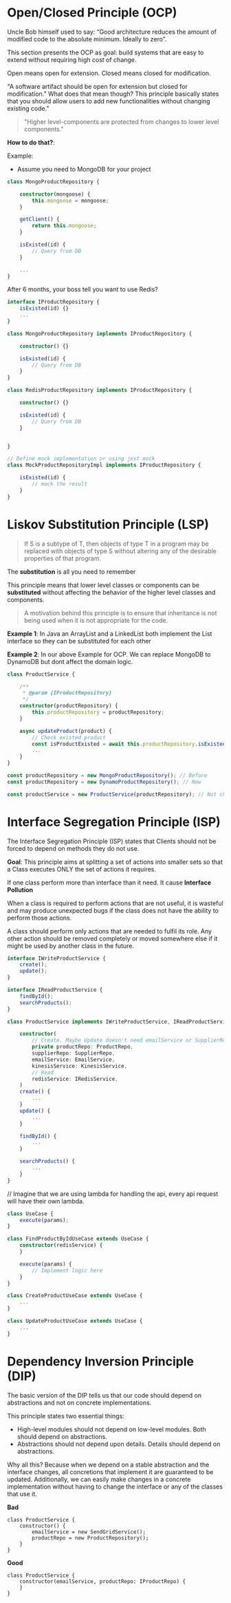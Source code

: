 # Open/Closed Principle (OCP)

Uncle Bob himself used to say: “Good architecture reduces the amount of modified code to the absolute minimum. Ideally to zero”.

This section presents the OCP as goal: build systems that are easy to extend without requiring high cost of change.

Open means open for extension. Closed means closed for modification.

"A software artifact should be open for extension but closed for modification.” What does that mean though? This principle basically states that you should allow users to add new functionalities without changing existing code."

> "Higher level-components are protected from changes to lower level components."

**How to do that?**:

Example:

-   Assume you need to MongoDB for your project

```typescript
class MongoProductRepository {

    constructor(mongoose) {
        this.mongoose = mongoose;
    }

    getClient() {
        return this.mongoose;
    }

    isExisted(id) {
        // Query from DB
    }

    ...
}
```

After 6 months, your boss tell you want to use Redis?

```typescript
interface IProductRepository {
    isExisted(id) {}
    ...
}

class MongoProductRepository implements IProductRepository {

    constructor() {}

    isExisted(id) {
        // Query from DB
    }
}

class RedisProductRepository implements IProductRepository {

    constructor() {}

    isExisted(id) {
        // Query from DB
    }


}

// Define mock implementation or using jest mock
class MockProductRepositoryImpl implements IProductRepository {

    isExisted(id) {
        // mock the result
    }
}
```

# Liskov Substitution Principle (LSP)

> If S is a subtype of T, then objects of type T in a program may be replaced with objects of type S without altering any of the desirable properties of that program.

The **substitution** is all you need to remember

This principle means that lower level classes or components can be **substituted** without affecting the behavior of the higher level classes and components.

> A motivation behind this principle is to ensure that inheritance is not being used when it is not appropriate for the code.

**Example 1**:
In Java an ArrayList and a LinkedList both implement the List interface so they can be substituted for each other

**Example 2**:
In our above Example for OCP. We can replace MongoDB to DynamoDB but dont affect the domain logic.

```typescript
class ProductService {

    /**
     * @param {IProductRepository}
     */
    constructor(productRepository) {
        this.productRepository = productRepository;
    }

    async updateProduct(product) {
        // Check existed product
        const isProductExisted = await this.productRepository.isExisted(product.id);
        ...
    }
}

const productRepository = new MongoProductRepository(); // Before
const productRepository = new DynamoProductRepository(); // Now

const productService = new ProductService(productRepository); // Not change
```

# Interface Segregation Principle (ISP)

The Interface Segregation Principle (ISP) states that Clients should not be forced to depend on methods they do not use.

**Goal**: This principle aims at splitting a set of actions into smaller sets so that a Class executes ONLY the set of actions it requires.

If one class perform more than interface than it need. It cause **Interface Pollution**

When a class is required to perform actions that are not useful, it is wasteful and may produce unexpected bugs if the class does not have the ability to perform those actions.

A class should perform only actions that are needed to fulfil its role. Any other action should be removed completely or moved somewhere else if it might be used by another class in the future.

```typescript
interface IWriteProductService {
    create();
    update();
}

interface IReadProductService {
    findById();
    searchProducts();
}

class ProductService implements IWriteProductService, IReadProductService {

    constructor(
        // Create, Maybe Update doesn't need emailService or SupplierRepo
        private productRepo: ProductRepo,
        supplierRepo: SupplierRepo,
        emailService: EmailService,
        kinesisService: KinesisService,
        // Read
        redisService: IRedisService,
    )
    create() {
        ...
    }
    update() {
        ...
    }

    findById() {
        ...
    }

    searchProducts() {
        ...
    }
}
```

// Imagine that we are using lambda for handling the api, every api request will have their own lambda.

```typescript
class UseCase {
    execute(params);
}

class FindProductByIdUseCase extends UseCase {
    constructor(redisService) {
    }

    execute(params) {
        // Implement logic here
    }
}

class CreateProductUseCase extends UseCase {
    ...
}

class UpdateProductUseCase extends UseCase {
    ...
}
```

# Dependency Inversion Principle (DIP)

The basic version of the DIP tells us that our code should depend on abstractions and not on concrete implementations.

This principle states two essential things:

-   High-level modules should not depend on low-level modules. Both should depend on abstractions.
-   Abstractions should not depend upon details. Details should depend on abstractions.

Why all this? Because when we depend on a stable abstraction and the interface changes, all concretions that implement it are guaranteed to be updated. Additionally, we can easily make changes in a concrete implementation without having to change the interface or any of the classes that use it.

**Bad**

```
class ProductService {
    constructor() {
        emailService = new SendGridService();
        productRepo = new ProductRepository();
    }
}
```

**Good**

```
class ProductService {
    constructor(emailService, productRepo: IProductRepo) {
    }
}
```
